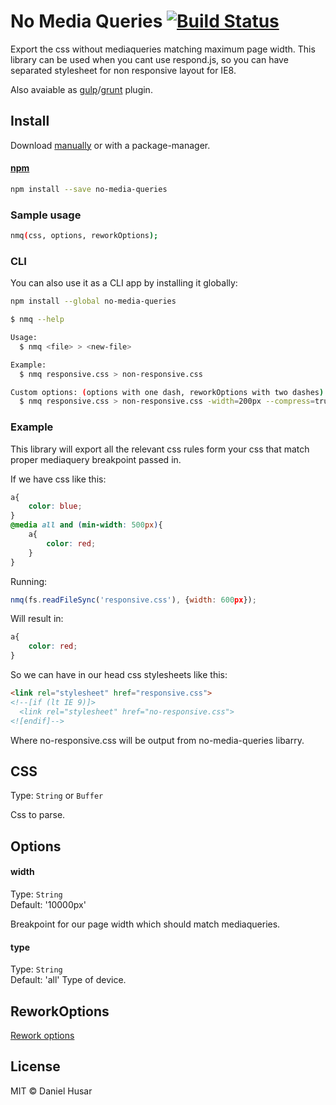 # No Media Queries [![Build Status](https://travis-ci.org/danielhusar/no-media-queries.svg)](https://travis-ci.org/danielhusar/no-media-queries)

Export the css without mediaqueries matching maximum page width.
This library can be used when you cant use respond.js, so you can have separated stylesheet for non responsive layout for IE8.

Also avaiable as [gulp](https://github.com/danielhusar/gulp-no-media-queries)/[grunt](https://github.com/danielhusar/grunt-no-media-queries) plugin.

## Install

Download [manually](https://github.com/danielhusar/no-media-queries/archive/master.zip) or with a package-manager.

#### [npm](https://npmjs.org/package/no-media-queries)

```bash
npm install --save no-media-queries
```

### Sample usage

```bash
nmq(css, options, reworkOptions);
```
### CLI

You can also use it as a CLI app by installing it globally:


```bash
npm install --global no-media-queries
```

```bash
$ nmq --help

Usage:
  $ nmq <file> > <new-file>

Example:
  $ nmq responsive.css > non-responsive.css

Custom options: (options with one dash, reworkOptions with two dashes)
  $ nmq responsive.css > non-responsive.css -width=200px --compress=true
```


### Example

This library will export all the relevant css rules form your css that match proper mediaquery breakpoint passed in.

If we have css like this:

```css
a{
	color: blue;
} 
@media all and (min-width: 500px){
	a{
		color: red;
	}
}
```

Running: 

```javascript
nmq(fs.readFileSync('responsive.css'), {width: 600px});
```

Will result in:

```css
a{
	color: red;
}
```

So we can have in our head css stylesheets like this:
```html
<link rel="stylesheet" href="responsive.css">
<!--[if (lt IE 9)]>
  <link rel="stylesheet" href="no-responsive.css">
<![endif]-->
```


Where no-responsive.css will be output from no-media-queries libarry.

## CSS

Type: `String` or `Buffer`

Css to parse.

## Options


#### width

Type: `String`  
Default: '10000px'

Breakpoint for our page width which should match mediaqueries.

#### type

Type: `String`  
Default: 'all'
Type of device.

## ReworkOptions

[Rework options](https://github.com/reworkcss/rework#reworktostringoptions)

## License

MIT © Daniel Husar
